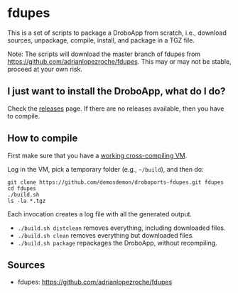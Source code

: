 fdupes
===

This is a set of scripts to package a DroboApp from scratch, i.e., download sources, unpackage, compile, install, and package in a TGZ file.

Note: The scripts will download the master branch of fdupes from https://github.com/adrianlopezroche/fdupes. This may or may not be stable, proceed at your own risk.

## I just want to install the DroboApp, what do I do?

Check the [releases](https://github.com/demosdemon/droboports-fdupes/releases) page. If there are no releases available, then you have to compile.

## How to compile

First make sure that you have a [working cross-compiling VM](https://github.com/droboports/droboports.github.io/wiki/Setting-up-a-VM).

Log in the VM, pick a temporary folder (e.g., `~/build`), and then do:

```
git clone https://github.com/demosdemon/droboports-fdupes.git fdupes
cd fdupes
./build.sh
ls -la *.tgz
```

Each invocation creates a log file with all the generated output.

* `./build.sh distclean` removes everything, including downloaded files.
* `./build.sh clean` removes everything but downloaded files.
* `./build.sh package` repackages the DroboApp, without recompiling.

## Sources

* fdupes: https://github.com/adrianlopezroche/fdupes
